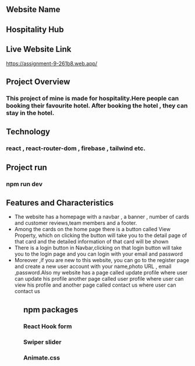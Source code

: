 ## Website Name

<h2>Hospitality Hub</h2>

## Live Website Link

https://assignment-9-261b8.web.app/

## Project Overview
### This project of mine is made for hospitality.Here people can booking their favourite hotel. After booking  the hotel , they can stay in the hotel.

## Technology
### react , react-router-dom , firebase , tailwind etc.

## Project run
### npm run dev

## Features and Characteristics

<ul>
  <li>The website has a homepage with a navbar , a banner , number of cards and customer reviews,team members and a footer.</li>

  <li>Among the cards on the home page there is a button called View Property, which on clicking the button will take you to the detail page of that card and the detailed information of that card will be shown</li>

  <li>There is a login button in Navbar,clicking on that login button will take you to the login page and you can login with your email and password</li>

  <li>Moreover ,if you are new to this website, you can go to the register page and create a new user account with your name,photo URL , email ,password.Also my website has a page called update profile where user can update his profile another page called user profile where user can view his profile and another page called contact us where user can contact us</li>

  
<ul>

## npm packages

 <h3>React Hook form</h3>
 <h3>Swiper slider</h3>
 <h3>Animate.css</h3>
